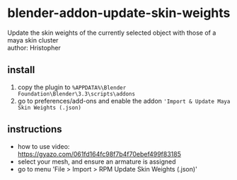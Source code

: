# blender-addon-update-skin-weights
Update the skin weights of the currently selected object with those of a maya skin cluster  
author: Hristopher

## install
1. copy the plugin to `%APPDATA%\Blender Foundation\Blender\3.3\scripts\addons`
2. go to preferences/add-ons and enable the addon `'Import & Update Maya Skin Weights (.json)`

## instructions
- how to use video: https://gyazo.com/061fd164fc98f7b4f70ebef499f83185
- select your mesh, and ensure an armature is assigned
- go to menu 'File > Import > RPM Update Skin Weights (.json)'

